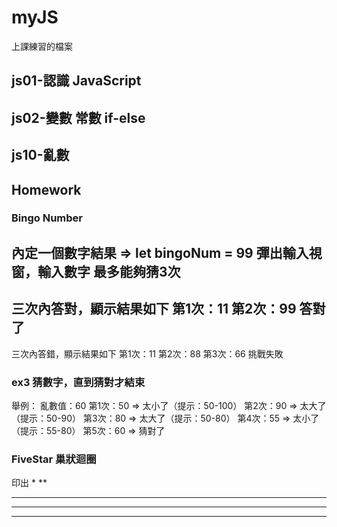 # myJS

上課練習的檔案

## js01-認識 JavaScript

## js02-變數 常數 if-else

## js10-亂數

## Homework

### Bingo Number
內定一個數字結果 => let bingoNum = 99
彈出輸入視窗，輸入數字
最多能夠猜3次
--
三次內答對，顯示結果如下
第1次：11
第2次：99
答對了
--
三次內答錯，顯示結果如下
第1次：11
第2次：88
第3次：66
挑戰失敗

### ex3 猜數字，直到猜對才結束
舉例：
亂數值：60
第1次：50 => 太小了（提示：50-100）
第2次：90 => 太大了（提示：50-90）
第3次：80 => 太大了（提示：50-80）
第4次：55 => 太小了（提示：55-80）
第5次：60 => 猜對了

### FiveStar 巢狀迴圈
印出
*
**
***
****
*****

